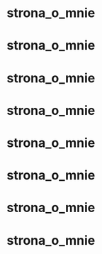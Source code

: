 # strona_o_mnie
# strona_o_mnie
# strona_o_mnie
# strona_o_mnie
# strona_o_mnie
# strona_o_mnie
# strona_o_mnie
# strona_o_mnie
